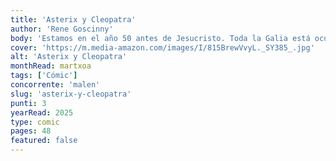 ```yaml
---
title: 'Asterix y Cleopatra'
author: 'Rene Goscinny'
body: 'Estamos en el año 50 antes de Jesucristo. Toda la Galia está ocupada por los romanos... ¿Toda? ¡No! Una aldea poblada por irreductibles galos resiste, todavía y como siempre, al invasor.Y la vida no es fácil para las guarniciones de legionarios romanos en los reducidos campamentos de Babaorum, Aquarium, Laudanum y Petibonum...En esta ocasión, Astérix y Obélix se enfrentan a una nueva misión: ¡construir un palacio para la mismísima Cleopatra!'
cover: 'https://m.media-amazon.com/images/I/815BrewVvyL._SY385_.jpg'
alt: 'Asterix y Cleopatra'
monthRead: martxoa
tags: ['Cómic']
concorrente: 'malen'
slug: 'asterix-y-cleopatra'
punti: 3
yearRead: 2025
type: comic
pages: 48
featured: false
---
```

